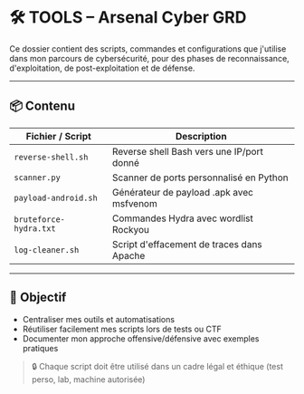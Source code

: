 # 🛠️ TOOLS – Arsenal Cyber GRD

Ce dossier contient des scripts, commandes et configurations que j'utilise dans mon parcours de cybersécurité, pour des phases de reconnaissance, d'exploitation, de post-exploitation et de défense.

---

## 📦 Contenu

| Fichier / Script            | Description                                   |
|----------------------------|-----------------------------------------------|
| `reverse-shell.sh`         | Reverse shell Bash vers une IP/port donné     |
| `scanner.py`               | Scanner de ports personnalisé en Python       |
| `payload-android.sh`       | Générateur de payload .apk avec msfvenom      |
| `bruteforce-hydra.txt`     | Commandes Hydra avec wordlist Rockyou         |
| `log-cleaner.sh`           | Script d'effacement de traces dans Apache     |

---

## 🧠 Objectif

- Centraliser mes outils et automatisations
- Réutiliser facilement mes scripts lors de tests ou CTF
- Documenter mon approche offensive/défensive avec exemples pratiques

> 🔒 Chaque script doit être utilisé dans un cadre légal et éthique (test perso, lab, machine autorisée)